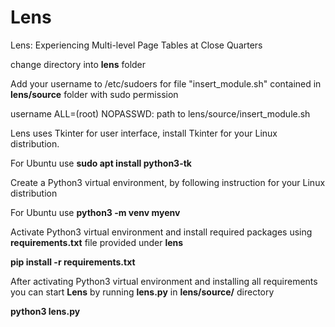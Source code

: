 # Lens
Lens: Experiencing Multi-level Page Tables at Close Quarters

change directory into **lens** folder

Add your username to /etc/sudoers for file "insert\_module.sh" contained in **lens/source** folder with sudo permission

username ALL=(root) NOPASSWD: path to lens/source/insert\_module.sh

Lens uses Tkinter for user interface, install Tkinter for your Linux distribution.

For Ubuntu use **sudo apt install python3-tk**

Create a Python3 virtual environment, by following instruction for your Linux distribution

For Ubuntu use **python3 -m venv myenv**

Activate Python3 virtual environment and install required packages using **requirements.txt** file provided under **lens**

**pip install -r requirements.txt**

After activating Python3 virtual environment and installing all requirements you can start **Lens** by running **lens.py** in **lens/source/** directory

**python3 lens.py**
